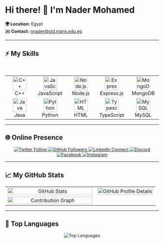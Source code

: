 # Hi there! 👋 I'm Nader Mohamed  
**🌍 Location:** Egypt  
**✉️ Contact:** [nnader@std.mans.edu.eg](mailto:nnader@std.mans.edu.eg)  

---

## ⚡ My Skills  
<br />  
<table align="center">  
  <tr>  
    <td align="center" width="90">  
      <img src="https://techstack-generator.vercel.app/cpp-icon.svg" alt="C++" width="45" height="45" />  
      <br>C++  
    </td>  
    <td align="center" width="90">  
      <img src="https://skillicons.dev/icons?i=js" width="45" height="45" alt="JavaScript" />  
      <br>JavaScript  
    </td>  
    <td align="center" width="90">  
      <img src="https://skillicons.dev/icons?i=nodejs" width="45" height="45" alt="Node.js" />  
      <br>Node.js  
    </td>  
    <td align="center" width="90">  
      <img src="https://skillicons.dev/icons?i=express" width="45" height="45" alt="Express.js" />  
      <br>Express.js  
    </td>  
    <td align="center" width="90">  
      <img src="https://skillicons.dev/icons?i=mongodb" width="45" height="45" alt="MongoDB" />  
      <br>MongoDB  
    </td>  
  </tr>  
  <tr>  
    <td align="center" width="90">  
      <img src="https://skillicons.dev/icons?i=java" width="45" height="45" alt="Java" />  
      <br>Java  
    </td>  
    <td align="center" width="90">  
      <img src="https://skillicons.dev/icons?i=python" width="45" height="45" alt="Python" />  
      <br>Python  
    </td>  
    <td align="center" width="90">  
      <img src="https://skillicons.dev/icons?i=html" width="45" height="45" alt="HTML" />  
      <br>HTML  
    </td>  
    <td align="center" width="90">  
      <img src="https://skillicons.dev/icons?i=typescript" width="45" height="45" alt="Typescript" />  
      <br>TypeScript  
    </td>  
    <td align="center" width="90">  
      <img src="https://skillicons.dev/icons?i=mysql" width="45" height="45" alt="MySQL" />  
      <br>MySQL  
    </td>  
  </tr>  
</table>  

---

## 🌐 Online Presence  
<p align="center">  
  <a href="https://twitter.com/Nader_Moh325">  
    <img src="https://img.shields.io/twitter/follow/Nader_Moh325?logo=twitter&style=for-the-badge&color=0891b2&labelColor=1c1917" alt="Twitter Follow" />  
  </a>  
  <a href="https://github.com/NaderMohamed325">  
    <img src="https://img.shields.io/github/followers/NaderMohamed325?logo=github&style=for-the-badge&color=0891b2&labelColor=1c1917" alt="GitHub Followers" />  
  </a>  
  <a href="https://www.linkedin.com/in/nader-mohamed-b85531234">  
    <img src="https://img.shields.io/badge/LinkedIn-Connect-blue?style=for-the-badge&logo=linkedin" alt="LinkedIn Connect" />  
  </a>  
  <a href="https://discord.com/users/607261528915181568">  
    <img src="https://img.shields.io/badge/Discord-Join-7289DA?style=for-the-badge&logo=discord" alt="Discord" />  
  </a>  
  <a href="https://www.facebook.com/Nader3250">  
    <img src="https://img.shields.io/badge/Facebook-Follow-1877F2?style=for-the-badge&logo=facebook" alt="Facebook" />  
  </a>  
  <a href="http://www.instagram.com/nader_325_0">  
    <img src="https://img.shields.io/badge/Instagram-Follow-E4405F?style=for-the-badge&logo=instagram" alt="Instagram" />  
  </a>  
</p>  

---

## 📈 My GitHub Stats  
<table align="center">  
  <tr>  
    <td align="center" width="45%">  
      <img width="100%" src="https://gh-readme-profile.vercel.app/api?username=NaderMohamed325&theme=neon-dark&hide_border=true" alt="GitHub Stats" />  
    </td>  
    <td align="center" width="55%">  
      <img width="100%" src="https://github-profile-summary-cards.vercel.app/api/cards/profile-details?username=NaderMohamed325&theme=2077" alt="GitHub Profile Details" />  
    </td>  
  </tr>  
    <td align="center" width="60%">  
      <img width="100%" src="https://github-readme-activity-graph.vercel.app/graph/?username=NaderMohamed325&theme=react-dark&hide_border=true" alt="Contribution Graph" />  
    </td>  
  </tr>  
</table>  
 

---

## 🚀 Top Languages  
<p align="center">  
  <img src="https://github-readme-stats.vercel.app/api/top-langs/?username=NaderMohamed325&langs_count=10&layout=compact&title_color=0891b2&text_color=ffffff&icon_color=0891b2&bg_color=1c1917&hide_border=true" alt="Top Languages" />  
</p>  
